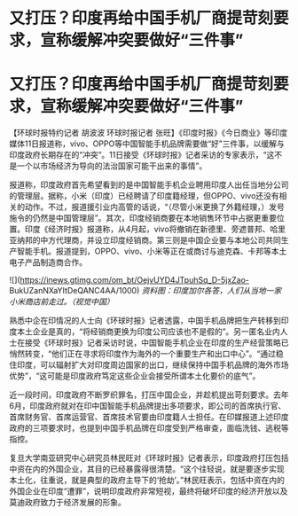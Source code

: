 # 又打压？印度再给中国手机厂商提苛刻要求，宣称缓解冲突要做好“三件事”

# 又打压？印度再给中国手机厂商提苛刻要求，宣称缓解冲突要做好“三件事”

【环球时报特约记者 胡波波 环球时报记者
张旺】《印度时报》《今日商业》等印度媒体11日报道称，vivo、OPPO等中国智能手机品牌需要做“好”三件事，以缓解与印度政府长期存在的“冲突”。11日接受《环球时报》记者采访的专家表示，“这不是一个以市场经济为导向的法治国家可能干出来的事情”。

报道称，印度政府首先希望看到的是中国智能手机企业聘用印度人出任当地分公司的管理层。据称，小米（印度）已经聘请了印度籍经理，但OPPO、vivo还没有相关的动作。不过，报道援引业内高管的话说，“（尽管小米更换了外籍经理，）发号施令的仍然是中国管理层”。其次，印度经销商要在本地销售环节中占据更重要位置。印度《经济时报》报道称，从4月起，vivo将撤销在新德里、旁遮普邦、哈里亚纳邦的中方代理商，并设立印度经销商。第三则是中国企业要与本地公司共同生产智能手机。报道提到，OPPO、vivo、小米等正在或商讨与迪克森、卡邦等本土电子产品制造商合作。

![](https://inews.gtimg.com/om_bt/OejvUYD4JTpuhSq_D-5jxZao-
BukUZanNXaYItDeQANC4AA/1000) _资料图：印度加尔各答，人们从当地一家小米商店前走过。（视觉中国）_

熟悉中企在印情况的人士向《环球时报》记者透露，中国手机品牌把生产转移到印度本土企业是真的，“将经销商更换为印度公司应该也不是假的”。另一匿名业内人士在接受《环球时报》记者采访时说，中国智能手机企业在印度的生产经营策略已悄然转变，“他们正在寻求将印度作为海外的一个重要生产和出口中心”。“通过稳住印度，可以辐射扩大对印度周边国家的出口，继续保持中国手机品牌的海外市场优势”，“这可能是印度政府笃定这些企业会接受所谓本土化要价的底气”。

近一段时间，印度政府不断罗织罪名，打压中国企业，并趁机提出苛刻要求。去年6月，印度政府就对在印中国智能手机品牌提出多项要求，即公司的首席执行官、首席财务官、首席运营官、首席技术官要由印度籍人士担任。在印媒报道上述印度政府的三项要求时，也提到中国手机品牌在印度受到严格审查，面临洗钱、逃税等指控。

复旦大学南亚研究中心研究员林民旺对《环球时报》记者表示，印度政府打压包括中资在内的外国企业，其目的已经暴露得很清楚。“这个往轻说，就是要逐步实现本土化，往重说，就是典型的政府主导下的‘抢劫’。”林民旺表示，包括中资在内的外国企业在印度“遭罪”，说明印度政府非常短视，最终将破坏印度的经济开放以及莫迪政府致力于经济发展的形象。

